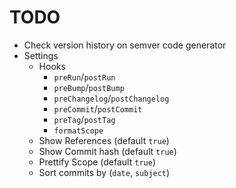 # TODO

- Check version history on semver code generator
- Settings
    - Hooks
        - `preRun`/`postRun`
        - `preBump`/`postBump`
        - `preChangelog`/`postChangelog`
        - `preCommit`/`postCommit`
        - `preTag`/`postTag`
        - `formatScope`
    - Show References (default `true`)
    - Show Commit hash (default `true`)
    - Prettify Scope (default `true`)
    - Sort commits by (`date`, `subject`)
